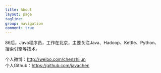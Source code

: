 ```yaml
---
title: About
layout: page
tagline: 
group: navigation
comment: true
---
```


86后，Java程序员，工作在北京，主要关注Java、Hadoop、Kettle、Python、搜索引擎等技术。

个人微博：<http://weibo.com/chenzhijun>   
个人Github：<https://github.com/javachen>
